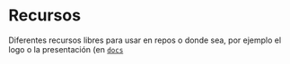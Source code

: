 # Recursos

Diferentes recursos libres para usar en repos o donde sea, por ejemplo el logo o la presentación (en [`docs`](docs/)

